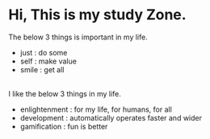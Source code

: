 # Hi, This is my study Zone.

The below 3 things is important in my life.
- just : do some
- self : make value
- smile : get all
<br/><br/>

I like the below 3 things in my life.
- enlightenment : for my life, for humans, for all
- development : automatically operates faster and wider
- gamification : fun is better

